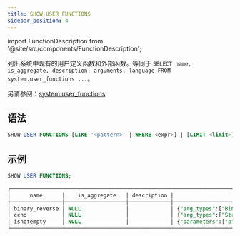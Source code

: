```yaml
---
title: SHOW USER FUNCTIONS
sidebar_position: 4
---
```

import FunctionDescription from '@site/src/components/FunctionDescription';

<FunctionDescription description="引入或更新于：v1.2.315"/>

列出系统中现有的用户定义函数和外部函数。等同于 `SELECT name, is_aggregate, description, arguments, language FROM system.user_functions ...`。

另请参阅：[system.user_functions](../../00-sql-reference/20-system-tables/system-user-functions.md)

## 语法

```sql
SHOW USER FUNCTIONS [LIKE '<pattern>' | WHERE <expr>] | [LIMIT <limit>]
```

## 示例

```sql
SHOW USER FUNCTIONS;

┌─────────────────────────────────────────────────────────────────────────────────────────────────────────────────────────┐
│      name      │    is_aggregate   │ description │                         arguments                         │ language │
├────────────────┼───────────────────┼─────────────┼───────────────────────────────────────────────────────────┼──────────┤
│ binary_reverse │ NULL              │             │ {"arg_types":["Binary NULL"],"return_type":"Binary NULL"} │ python   │
│ echo           │ NULL              │             │ {"arg_types":["String NULL"],"return_type":"String NULL"} │ python   │
│ isnotempty     │ NULL              │             │ {"parameters":["p"]}                                      │ SQL      │
└─────────────────────────────────────────────────────────────────────────────────────────────────────────────────────────┘
```